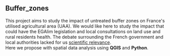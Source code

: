 ## Buffer_zones
This project aims to study the impact of untreated buffer zones on France's utilised agricultural area (UAA).
We would like here to study the impact that could have the EGAlim legislation and local consultations on land use and rural residents health. 
The debate surrounding the French government and local authorities lacked for us [scientific relevance](https://www.lemonde.fr/planete/article/2020/02/25/pesticides-la-fronde-s-elargit-contre-les-distances-d-epandage-du-gouvernement_6030715_3244.html). <br> Here we propose with spatial data analysis using **QGIS** and **Python**. 
